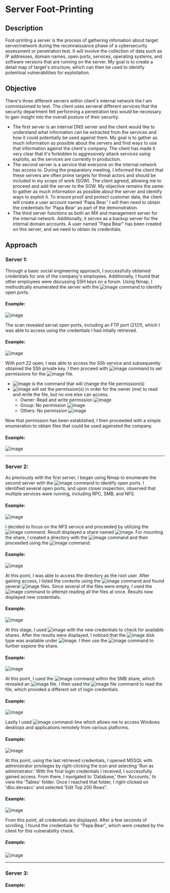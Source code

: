 # Server Foot-Printing

## Description
 Foot-printing a server is the process of gathering infomation about target server/network during the reconnaissance phase of a cybersecurity assessment or penetration test. It will involve the collection of data such as IP addresses, domain names, open ports, services, operating systems, and software versions that are running on the server. My goal is to create a detail map of target's structure, which can then be used to identify potentioal vulnerabilities for exploitation.

## Objective
 There's three different servers within client's internal network the I am commissioned to test. The client uses serveral different services that the security department felt performing a penetration test would be necessary to gain insight into the overall posture of their security.
 - The first server is an internal DNS server and the client would like to understand what information can be extracted from the services and how it could potentially be used against them. My goal is to gather as much information as possible about the servers and find ways to use that information against the client's company. The client has made it very clear that it's forbidden to aggressively attack services using exploits, as the services are currently in production. 
 - The second server is a service that everyone on the internal network has access to. During the preparatory meeting, I informed the client that these servers are often prime targets for threat actors and should be included in my scope of work (SOW). The client agreed, allowing me to proceed and add the server to the SOW. My objective remains the same: to gather as much information as possible about the server and identify ways to exploit it. To ensure proof and protect customer data, the client will create a user account named 'Papa Bear.' I will then need to obtain the credentials for 'Papa Bear' as part of the demonstration.
 - The third server functions as both an MX and management server for the internal network. Additionally, it serves as a backup server for the internal domain accounts. A user named "Papa Bear" has been created on this server, and we need to obtain its credentials.

## Approach

### Server 1:
 Through a basic social engineering approach, I successfully obtained credentials for one of the company's employees. Additionally, I found that other employees were discussing SSH keys on a forum. Using Nmap, I methodically enumerated the server with the ![image](https://github.com/user-attachments/assets/599d8713-eebc-40d3-81a4-c4c544da7df3) command to identify open ports. 
 
#### Example:
![image](https://github.com/user-attachments/assets/c30d7c81-2987-46d6-a8fd-cd24a10abe2d)

 The scan revealed serval open ports, including an FTP port (2121), which I was able to access using the credentials I had intially retrieved.
 
#### Example:
![image](https://github.com/user-attachments/assets/3e0e541f-bced-454d-a7b2-ce4c2b8d1e89)

 With port 22 open, I was able to access the SSh service and subsequently obtained the SSh private key. I then proceed with ![image](https://github.com/user-attachments/assets/332412b7-468d-4a9f-ba11-39d27f3f9075) command to set permissions for the ![image](https://github.com/user-attachments/assets/8d04228f-2051-4bd1-b9c4-b11a3b1ec405) file. 
 - ![image](https://github.com/user-attachments/assets/99e2ceda-a346-43d6-bfeb-907621cb1bf2) is the command that will change the file permission(s)
 - ![image](https://github.com/user-attachments/assets/40ccca80-30a9-415d-96c8-04634e3cfd05) will set the permission(s) in order for the owner (me) to read and write the file, but no one else can access.
   - Owner: Read and write permission ![image](https://github.com/user-attachments/assets/c696e0df-747f-4f51-ab36-50e29c6e4067)
   - Group: No permission ![image](https://github.com/user-attachments/assets/f29aa300-0f6c-443c-add0-90db53339c85)
   - Others: No permission ![image](https://github.com/user-attachments/assets/4f1a6d6d-e1b4-4dee-a7ae-ab379677e1af)

 Now that permission has been established, I then proceeded with a simple enumeration to obtain files that could be used againsted the company. 

 #### Example:
 ![image](https://github.com/user-attachments/assets/db0196c0-dece-4475-8cd1-9777eb9b4ad1)

 
------------------------------------------------------------------------------------------------------------------------------------------------------------------------------------------------------------------------

### Server 2:
 As previously with the first server, I began using Nmap to enumerate the second server with the ![image](https://github.com/user-attachments/assets/8839d508-0597-4b17-8a66-d6de516ef59c) command to identify open ports. I identified several open ports, and upon closer inspection, observed that multiple services were running, including RPC, SMB, and NFS.

 #### Example:
![image](https://github.com/user-attachments/assets/6ca57bc7-b997-4a5b-b2aa-3b8f61e89571)

 
 I decided to focus on the NFS service and proceeded by utilizing the ![image](https://github.com/user-attachments/assets/1909f6ba-26f9-4c95-8f0b-7010e8391dfb) command. Result displayed a share named ![image](https://github.com/user-attachments/assets/5fb37c76-efcd-456d-9440-c41e38063cd7). For mounting the share, I created a directory with the ![image](https://github.com/user-attachments/assets/2b219220-2e7d-4494-aeef-4f5bc49bcc72) command and then proceeded using the ![image](https://github.com/user-attachments/assets/459fa55b-19af-4152-adf5-99542267c791) command.

#### Example:
![image](https://github.com/user-attachments/assets/00b5cf8c-f04d-4d71-87fe-ca3c261c92ea)

 At this point, I was able to access the directory as the root user. After gaining access, I listed the contents using the ![image](https://github.com/user-attachments/assets/17765708-00bb-44a5-82c4-f43d9de0867a)
command and found several ![image](https://github.com/user-attachments/assets/203cbf94-1b6e-45c6-8178-0478a93053fe) files. Since several of the files were empty, I used the ![image](https://github.com/user-attachments/assets/c37d57b0-efd6-49b9-becb-93813c7b9a13) command to attempt reading all the files at once. Results now displayed new credentials.

#### Example:
![image](https://github.com/user-attachments/assets/cc0ecaa2-f211-49b7-8045-403cf22ab809)

 At this stage, I used ![image](https://github.com/user-attachments/assets/8f7694df-9099-4d90-b8ce-d7d995582df9) with the new credentials to check for available shares. After the results were displayed, I noticed that the ![image](https://github.com/user-attachments/assets/6fcf2198-6bd8-47aa-8b54-11c9d177135a) disk type was available under ![image](https://github.com/user-attachments/assets/3fa0bfbf-cc52-4580-8fdb-df1d77889dd6). I then use the ![image](https://github.com/user-attachments/assets/56117e5b-5ddc-49b9-96ac-578c3308adb8) command to further explore the share. 

#### Example:
![image](https://github.com/user-attachments/assets/899a5776-b703-4eff-9ae5-9ba363a9fa41)

 At this point, I used the ![image](https://github.com/user-attachments/assets/c02a2bf3-221a-4e30-9368-5fc17a35c154) command within the SMB share, which revealed an ![image](https://github.com/user-attachments/assets/1f55ee56-5f3f-4c52-b04b-0bf624a6933f) file. I then used the ![image](https://github.com/user-attachments/assets/a1dfd824-5a5b-4a44-8229-0fdd5651257c) file command to read the file, which provided a different set of login credentials.

 #### Example:
 ![image](https://github.com/user-attachments/assets/e026fc0b-251a-4e1d-bf62-b27e1b40240b)

 Lastly I used ![image](https://github.com/user-attachments/assets/56a4de20-f287-4289-8db2-628f36f4c4f7) command-line which allows me to access Windows desktops and applications remotely from various platforms. 

#### Example: 
![image](https://github.com/user-attachments/assets/70ab544c-fb88-4d15-abe5-ab6bdb289000)

 At this point, using the last retrieved credentials, I opened MSSQL with administrator privileges by right-clicking the icon and selecting 'Run as administrator.' With the final login credentials I received, I successfully gained access. From there, I navigated to 'Database,' then 'Accounts,' to view the 'Tables' folder. Once I reached that folder, I right-clicked on 'dbo.devsacc' and selected 'Edit Top 200 Rows". 

#### Example:
![image](https://github.com/user-attachments/assets/68f3dae5-72b8-48aa-a757-7084f009b161)


 From this point, all credentials are displayed. After a few seconds of scrolling, I found the credentials for "Papa Bear", which were created by the client for this vulnerability check.
##### Example:
![image](https://github.com/user-attachments/assets/71b4939e-5c80-43b3-8079-a797e8f13f7f)

------------------------------------------------------------------------------------------------------------------------------------------------------------------------------------------------------------------------

### Server 3:

#### Example:
